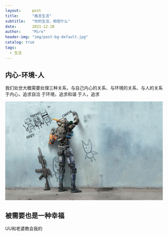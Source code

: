 ```yaml
---
layout:     post
title:      "格言生活"
subtitle:   "你的生活，相信什么"
date:       2021-12-28
author:     "Miro"
header-img: "img/post-bg-default.jpg"
catalog: true
tags:
  - 生活
---
```


## 内心-环境-人

我们处世大概需要处理三种关系，与自己内心的关系、与环境的关系、与人的关系
于内心，追求自洽
于环境，追求和谐
于人，追求

![wp2046134-chappie-wallpapers](2021-12-28-living-motto.assert/wp2046134-chappie-wallpapers.jpg)

## 被需要也是一种幸福

UU和老婆教会我的

